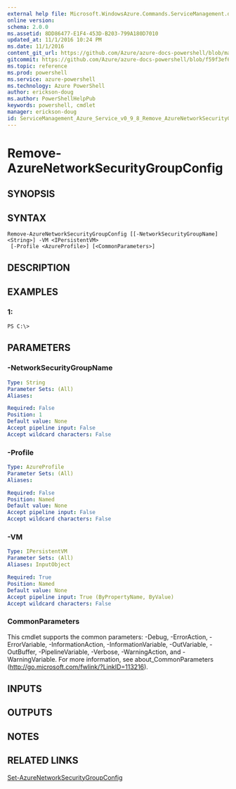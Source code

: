 ```yaml
---
external help file: Microsoft.WindowsAzure.Commands.ServiceManagement.dll-Help.xml
online version: 
schema: 2.0.0
ms.assetid: 8DD86477-E1F4-453D-B203-799A180D7010
updated_at: 11/1/2016 10:24 PM
ms.date: 11/1/2016
content_git_url: https://github.com/Azure/azure-docs-powershell/blob/master/azureps-cmdlets-docs/ServiceManagement/Azure.Service/v0.9.8/Remove-AzureNetworkSecurityGroupConfig.md
gitcommit: https://github.com/Azure/azure-docs-powershell/blob/f59f3ef60bc592383812213e69fd77ba950759ed/azureps-cmdlets-docs/ServiceManagement/Azure.Service/v0.9.8/Remove-AzureNetworkSecurityGroupConfig.md
ms.topic: reference
ms.prod: powershell
ms.service: azure-powershell
ms.technology: Azure PowerShell
author: erickson-doug
ms.author: PowerShellHelpPub
keywords: powershell, cmdlet
manager: erickson-doug
id: ServiceManagement_Azure_Service_v0_9_8_Remove_AzureNetworkSecurityGroupConfig_md
---
```


# Remove-AzureNetworkSecurityGroupConfig

## SYNOPSIS

## SYNTAX

```
Remove-AzureNetworkSecurityGroupConfig [[-NetworkSecurityGroupName] <String>] -VM <IPersistentVM>
 [-Profile <AzureProfile>] [<CommonParameters>]
```

## DESCRIPTION

## EXAMPLES

### 1:
```
PS C:\>
```

## PARAMETERS

### -NetworkSecurityGroupName
```yaml
Type: String
Parameter Sets: (All)
Aliases: 

Required: False
Position: 1
Default value: None
Accept pipeline input: False
Accept wildcard characters: False
```

### -Profile
```yaml
Type: AzureProfile
Parameter Sets: (All)
Aliases: 

Required: False
Position: Named
Default value: None
Accept pipeline input: False
Accept wildcard characters: False
```

### -VM
```yaml
Type: IPersistentVM
Parameter Sets: (All)
Aliases: InputObject

Required: True
Position: Named
Default value: None
Accept pipeline input: True (ByPropertyName, ByValue)
Accept wildcard characters: False
```

### CommonParameters
This cmdlet supports the common parameters: -Debug, -ErrorAction, -ErrorVariable, -InformationAction, -InformationVariable, -OutVariable, -OutBuffer, -PipelineVariable, -Verbose, -WarningAction, and -WarningVariable. For more information, see about_CommonParameters (http://go.microsoft.com/fwlink/?LinkID=113216).

## INPUTS

## OUTPUTS

## NOTES

## RELATED LINKS

[Set-AzureNetworkSecurityGroupConfig](xref:ServiceManagement/Azure.Service/v0.9.8/Set-AzureNetworkSecurityGroupConfig.md)


